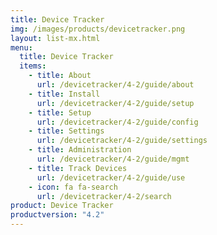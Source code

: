 ```yaml
---
title: Device Tracker
img: /images/products/devicetracker.png
layout: list-mx.html
menu:
  title: Device Tracker
  items:
    - title: About
      url: /devicetracker/4-2/guide/about
    - title: Install
      url: /devicetracker/4-2/guide/setup
    - title: Setup
      url: /devicetracker/4-2/guide/config
    - title: Settings
      url: /devicetracker/4-2/guide/settings
    - title: Administration
      url: /devicetracker/4-2/guide/mgmt
    - title: Track Devices
      url: /devicetracker/4-2/guide/use
    - icon: fa fa-search
      url: /devicetracker/4-2/search
product: Device Tracker
productversion: "4.2"
---
```

